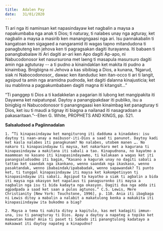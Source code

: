 ```yaml
---
title:  Adalen Pay
date:   31/01/2020
---
```


Ti ari nga iti naminsan ket napasindayaw ket nagbalin a maysa a napakumbaba nga anak ti Dios; ti naturay, ti nalabes unay nga agturay, ket nagbalin a maysa a masirib ken manangngaasi nga ari. Isu pannakabalin ti kangatoan ken sigagaed a nangaramid iti wagas tapno mitandudona ti panagbuteng ken jehova ken ti pagragsakan dagiti iturayanna. Iti babaen ti panangbabalaw iti Ari dagiti ar-ari ken Apo dagiti Ap-apo, ni Nabucodonosor ket nasursurona met laeng ti masapula masursuro dagiti amin nga agtuturay -- a ti pudno a kinaindaklan ket makita iti pudno a kinaimbag. Bnigbigna ni Jehova a kas sibibiag a Dios, a kunana, ‘Ngarud, siak ni Nabocodonosor,, dawac ken itanduduc ken itan-occo ti ari ti langit, agsipud ta amin nga aramidna pudnoda, ket dagiti dalanna kinajusticia; ket isu mablinna a pagpakumbabaen dagiti magna iti kitangsit…”

“Ti panggep ti Dios a ti kadakkelan a pagarian iti lubong ket mangipakita iti Dayawna ket naipatunpal. Daytoy a panangipakdaar iti publiko, isu a binigbig ni Nabucodonosor ti panangngaasi ken kinaimbag ket panagturay ti Dios, ket isu ti maudi a tignay iti biagna a nailanad iti nasagradoan a pakasaritaan.”--Ellen G. White, PROPHETS AND KINGS, pp. 521.

**Salsaludsod a Pagiinnadalan**

`1. “Ti kinapasindayaw ket mangiturong iti dadduma a kinadakes: isu daytoy ti naan-anay a maibusor-iti-Dios a saad ti panunot. Daytoy kadi ket kasla nalabes iti panagkunam? No nalabes, utobem manen …. No nakaro ti kinapasindayaw ti maysa, ket nakarkaro met a kagurana ti kinapasindayaw a makitana iti sabali a tao. Kinapudnona, no kayatmo a maammoan no kasano iti kinapasindayawmo, ti kalakaan a wagas ket iti panangsaludsodmo iti bagim, “Kasano a kagurak unay no dagiti sabali a tattao ket saandak nga ikankano, wenno saandak nga ikaskaso, wenno pasaktandak, wenno ibabaindak/ipababadak, wenno sapawandak? Ti punto ket, ti tunggal kinapasindayaw iti maysa ket kakompetisyon ti kinapasindayaw iti sabali. Agsipud ta kayatko a siak ti agbalin a bida iti maysa nga okasyon ket napalaus ti panagsuronko iti maysa a nagbalin nga isu ti bida kadayta nga okasyon. Dagiti dua nga adda iti agpadpada a saad ket saan a pulos agtunos.” C.S. Lewis, Mere Christianity [New York: Touchstone, 1996], p. 110. Ania iti ibagbaga ni Lewis ditoy a mabalin a nalabit a makatulong kenka a makakita iti kinapasiindayaw ita bukodmo a biag?`

`2. Maysa a tema ti nakita ditoy a kapitulo, kas met kadagiti immun-una, isu ti panagturay ti Dios. Apay a daytoy a napateg a topiko ket maawatan koma? Ania ti paset ti Sabado iti panangtulong kadatayo a makaawat iti daytoy napateg a kinapudno?`